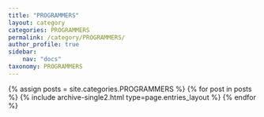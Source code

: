 ```yaml
---
title: "PROGRAMMERS"
layout: category
categories: PROGRAMMERS
permalink: /category/PROGRAMMERS/
author_profile: true
sidebar:
    nav: "docs"
taxonomy: PROGRAMMERS
---
```


{% assign posts = site.categories.PROGRAMMERS %}
{% for post in posts %} {% include archive-single2.html type=page.entries_layout %} {% endfor %}